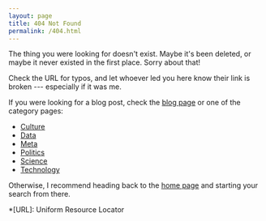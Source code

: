 ```yaml
---
layout: page
title: 404 Not Found
permalink: /404.html
---
```


The thing you were looking for doesn't exist.
Maybe it's been deleted, or maybe it never existed in the first place.
Sorry about that!

Check the URL for typos,
and let whoever led you here know their link is broken ---
especially if it was me.

If you were looking for a blog post, check the [blog page](/blog) or one of the
category pages:
* [Culture](/blog/culture)
* [Data](/blog/data)
* [Meta](/blog/meta)
* [Politics](/blog/politics)
* [Science](/blog/science)
* [Technology](/blog/technology)

Otherwise, I recommend heading back to the [home page](/) and starting your
search from there.

*[URL]: Uniform Resource Locator
